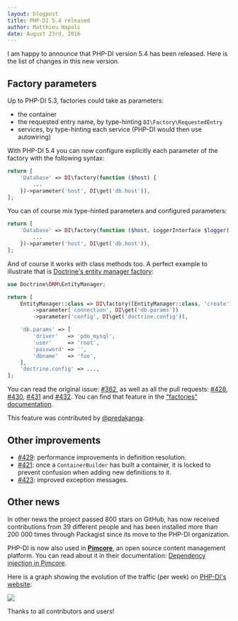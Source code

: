```yaml
---
layout: blogpost
title: PHP-DI 5.4 released
author: Matthieu Napoli
date: August 23rd, 2016
---
```


I am happy to announce that PHP-DI version 5.4 has been released. Here is the list of changes in this new version.

## Factory parameters

Up to PHP-DI 5.3, factories could take as parameters:

- the container
- the requested entry name, by type-hinting `DI\Factory\RequestedEntry`
- services, by type-hinting each service (PHP-DI would then use autowiring)

With PHP-DI 5.4 you can now configure explicitly each parameter of the factory with the following syntax:

```php
return [
    'Database' => DI\factory(function ($host) {
        ...
    })->parameter('host', DI\get('db.host')),
];
```

You can of course mix type-hinted parameters and configured parameters:

```php
return [
    'Database' => DI\factory(function ($host, LoggerInterface $logger) {
        ...
    })->parameter('host', DI\get('db.host')),
];
```

And of course it works with class methods too. A perfect example to illustrate that is [Doctrine's entity manager factory](http://docs.doctrine-project.org/projects/doctrine-orm/en/latest/reference/configuration.html#obtaining-an-entitymanager):

```php
use Doctrine\ORM\EntityManager;

return [
    EntityManager::class => DI\factory([EntityManager::class, 'create'])
        ->parameter('connection', DI\get('db.params'))
        ->parameter('config', DI\get('doctrine.config')),

    'db.params' => [
        'driver'   => 'pdo_mysql',
        'user'     => 'root',
        'password' => '',
        'dbname'   => 'foo',
    ],
    'doctrine.config' => ...,
];
```

You can read the original issue: [#362](https://github.com/PHP-DI/PHP-DI/issues/362), as well as all the pull requests: [#428](https://github.com/PHP-DI/PHP-DI/pull/428), [#430](https://github.com/PHP-DI/PHP-DI/pull/430), [#431](https://github.com/PHP-DI/PHP-DI/pull/431) and [#432](https://github.com/PHP-DI/PHP-DI/pull/432). You can find that feature in the ["factories" documentation](http://php-di.org/doc/php-definitions.html#factories).

This feature was contributed by [@predakanga](https://github.com/predakanga).

## Other improvements

- [#429](https://github.com/PHP-DI/PHP-DI/pull/429): performance improvements in definition resolution.
- [#421](https://github.com/PHP-DI/PHP-DI/issues/421): once a `ContainerBuilder` has built a container, it is locked to prevent confusion when adding new definitions to it.
- [#423](https://github.com/PHP-DI/PHP-DI/pull/423): improved exception messages.

## Other news

In other news the project passed 800 stars on GitHub, has now received contributions from 39 different people and has been installed more than 200 000 times through Packagist since its move to the PHP-DI organization.

PHP-DI is now also used in [**Pimcore**](https://pimcore.org/), an open source content management platform. You can read about it in their documentation: [Dependency injection in Pimcore](https://www.pimcore.org/wiki/pages/viewpage.action?pageId=22282310).

Here is a graph showing the evolution of the traffic (per week) on [PHP-DI's website](http://php-di.org):

![](visits.png)

Thanks to all contributors and users!
